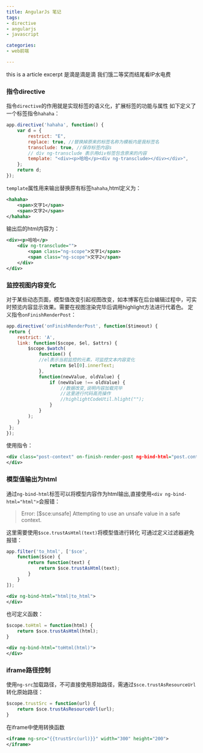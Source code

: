 ```yaml
---
title: AngularJs 笔记
tags:
- directive
- angularjs
- javascript

categories:
- web前端

---
```

this is a article excerpt 是滴是滴是滴
我们饿二等奖而结尾看IP水电费
<!-- more --> 


### 指令directive
指令`directive`的作用就是实现标签的语义化，扩展标签的功能与属性
如下定义了一个标签指令`hahaha`：
```javascript
app.directive('hahaha', function() {
	var d = {
		restrict: "E",
		replace: true, //替换掉原来的标签名称为模板内是我标签名
		transclude: true, //保存标签内容s
		// div ng-transclude 表示用div标签包含原来的内容
		template: "<div><p>哈哈</p><div ng-transclude></div></div>", 
	};
	return d;
});
```
`template`属性用来输出替换原有标签`hahaha`,html定义为：
```xml
<hahaha>
    <span>文字1</span>
    <span>文字2</span>
</hahaha>
```
输出后的html内容为：
```xml
<div><p>哈哈</p>
	<div ng-transclude="">
    	<span class="ng-scope">文字1</span>
    	<span class="ng-scope">文字2</span>
	</div>
</div>
```

### 监控视图内容变化
对于某些动态页面，模型值改变引起视图改变，如本博客在后台编辑过程中，可实时预览内容显示效果。需要在视图渲染完毕后调用highlight方法进行代着色。
定义指令`onFinishRenderPost`：
```javascript
app.directive('onFinishRenderPost', function($timeout) {
 return {
	restrict: 'A',
	link: function($scope, $el, $attrs) {
		$scope.$watch(
			function() {
			//el表示当前监控的元素，可监控文本内容变化
				return $el[0].innerText; 
			},
			function(newValue, oldValue) {
				if (newValue !== oldValue) {
					//数据改变,说明内容加载完毕
					//这里进行代码高亮操作
					//highlightCodeUtil.hlight(""); 
				}
			}
		);
	}
 };
});
```
使用指令：
```xml
<div class="post-context" on-finish-render-post ng-bind-html="post.context|to_html">
</div>
```

### 模型值输出为html
通过`ng-bind-html`标签可以将模型内容作为html输出,直接使用`<div ng-bind-html="html">`会报错：

> Error: [$sce:unsafe] Attempting to use an unsafe value in a safe context.

这里需要使用`$sce.trustAsHtml(text)`将模型值进行转化
可通过定义过滤器避免报错：
```javascript
app.filter('to_html', ['$sce',
	function($sce) {
		return function(text) {
			return $sce.trustAsHtml(text);
		}
	}
]);
```
```xml
<div ng-bind-html="html|to_html">
</div>
```
也可定义函数：
```javascript
$scope.toHtml = function(html) {
	return $sce.trustAsHtml(html);
}
```
```xml
<div ng-bind-html="toHtml(html)">
</div>
```

### iframe路径控制
使用`ng-src`加载路径，不可直接使用原始路径，需通过`$sce.trustAsResourceUrl`转化原始路径：
```javascript
$scope.trustSrc = function(url) {
    return $sce.trustAsResourceUrl(url);
}
```
在iframe中使用转换函数
```xml
<iframe ng-src="{{trustSrc(url)}}" width="300" height="200">
</iframe>
```